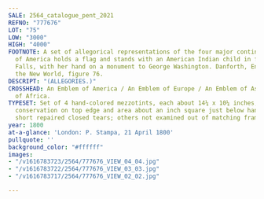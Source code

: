 ```yaml
---
SALE: 2564_catalogue_pent_2021
REFNO: "777676"
LOT: "75"
LOW: "3000"
HIGH: "4000"
FOOTNOTE: A set of allegorical representations of the four major continents. The figure
  of America holds a flag and stands with an American Indian child in front of Niagara
  Falls, with her hand on a monument to George Washington. Danforth, Encountering
  the New World, figure 76.
DESCRIPT: "(ALLEGORIES.)"
CROSSHEAD: An Emblem of America / An Emblem of Europe / An Emblem of Asia / An Emblem
  of Africa.
TYPESET: Set of 4 hand-colored mezzotints, each about 14¼ x 10¼ inches; America with
  conservation on top edge and area about an inch square just below hand, several
  short repaired closed tears; others not examined out of matching frames.
year: 1800
at-a-glance: 'London: P. Stampa, 21 April 1800'
pullquote: ''
background_color: "#ffffff"
images:
- "/v1616783723/2564/777676_VIEW_04_04.jpg"
- "/v1616783722/2564/777676_VIEW_03_03.jpg"
- "/v1616783717/2564/777676_VIEW_02_02.jpg"

---
```

